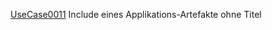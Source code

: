 [UseCase0011](https://github.com/DomainDrivenArchitecture/ddaRequirement/blob/master/de/requirements/UseCase0011.md)  Include eines Applikations-Artefakte ohne Titel
